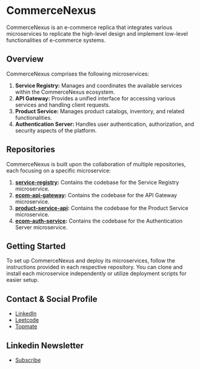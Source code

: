 # CommerceNexus

CommerceNexus is an e-commerce replica that integrates various microservices to replicate the high-level design and implement low-level functionalities of e-commerce systems.

## Overview

CommerceNexus comprises the following microservices:

1. **Service Registry:** Manages and coordinates the available services within the CommerceNexus ecosystem.
2. **API Gateway:** Provides a unified interface for accessing various services and handling client requests.
3. **Product Service:** Manages product catalogs, inventory, and related functionalities.
4. **Authentication Server:** Handles user authentication, authorization, and security aspects of the platform.

## Repositories

CommerceNexus is built upon the collaboration of multiple repositories, each focusing on a specific microservice:

1. **[service-registry](https://github.com/ashwani-cse/service-registry):** Contains the codebase for the Service Registry microservice.
2. **[ecom-api-gateway](https://github.com/ashwani-cse/ecom-api-gateway):** Contains the codebase for the API Gateway microservice.
3. **[product-service-api](https://github.com/ashwani-cse/product-service-api):** Contains the codebase for the Product Service microservice.
4. **[ecom-auth-service](https://github.com/ashwani-cse/ecom-auth-service):** Contains the codebase for the Authentication Server microservice.

## Getting Started

To set up CommerceNexus and deploy its microservices, follow the instructions provided in each respective repository. You can clone and install each microservice independently or utilize deployment scripts for easier setup.


## Contact & Social Profile
- [LinkedIn](https://www.linkedin.com/in/ashwanicse/)
- [Leetcode](https://leetcode.com/ashwani__kumar/)
- [Topmate](https://topmate.io/ashwanikumar)
## Linkedin Newsletter
- [Subscribe](https://www.linkedin.com/newsletters/7084124970443767808/)

